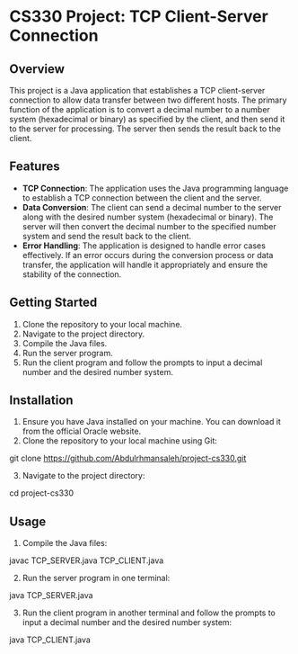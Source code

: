 # CS330 Project: TCP Client-Server Connection

## Overview
This project is a Java application that establishes a TCP client-server connection to allow data transfer between two different hosts. The primary function of the application is to convert a decimal number to a number system (hexadecimal or binary) as specified by the client, and then send it to the server for processing. The server then sends the result back to the client.

## Features
- **TCP Connection**: The application uses the Java programming language to establish a TCP connection between the client and the server.
- **Data Conversion**: The client can send a decimal number to the server along with the desired number system (hexadecimal or binary). The server will then convert the decimal number to the specified number system and send the result back to the client.
- **Error Handling**: The application is designed to handle error cases effectively. If an error occurs during the conversion process or data transfer, the application will handle it appropriately and ensure the stability of the connection.

## Getting Started
1. Clone the repository to your local machine.
2. Navigate to the project directory.
3. Compile the Java files.
4. Run the server program.
5. Run the client program and follow the prompts to input a decimal number and the desired number system.

## Installation
1. Ensure you have Java installed on your machine. You can download it from the official Oracle website.
2. Clone the repository to your local machine using Git:

git clone https://github.com/Abdulrhmansaleh/project-cs330.git

3. Navigate to the project directory:

cd project-cs330


## Usage
1. Compile the Java files:

javac TCP_SERVER.java TCP_CLIENT.java

2. Run the server program in one terminal:

java TCP_SERVER.java

3. Run the client program in another terminal and follow the prompts to input a decimal number and the desired number system:

java TCP_CLIENT.java
